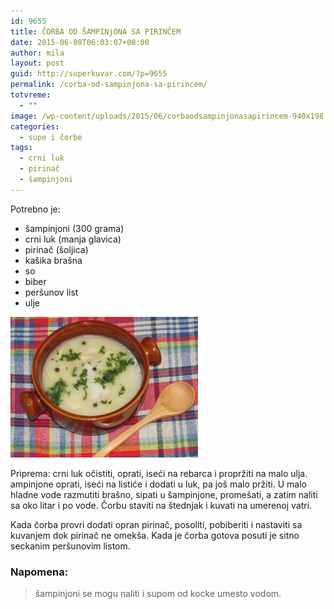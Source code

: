 ```yaml
---
id: 9655
title: ČORBA OD ŠAMPINjONA SA PIRINČEM
date: 2015-06-08T06:03:07+00:00
author: mila
layout: post
guid: http://superkuvar.com/?p=9655
permalink: /corba-od-sampinjona-sa-pirincem/
totvreme:
  - ""
image: /wp-content/uploads/2015/06/corbaodsampinjonasapirincem-940x198.jpg
categories:
  - supe i čorbe
tags:
  - crni luk
  - pirinač
  - šampinjoni
---
```

Potrebno je:  
* šampinjoni (300 grama)  
* crni luk (manja glavica)  
* pirinač (šoljica)  
* kašika brašna  
* so  
* biber  
* peršunov list  
* ulje

[<img class="alignnone size-medium wp-image-9656" src="/wp-content/uploads/2015/06/corbaodsampinjonasapirincem-300x225.jpg" alt="corbaodsampinjonasapirincem" width="300" height="225" />](/wp-content/uploads/2015/06/corbaodsampinjonasapirincem-e1433742982472.jpg)

Priprema: crni luk očistiti, oprati, iseći na rebarca i propržiti na malo ulja.  ampinjone oprati, iseći na listiće i dodati u luk, pa još malo pržiti. U malo hladne vode razmutiti brašno, sipati u šampinjone, promešati, a zatim naliti sa oko litar i po vode. Čorbu staviti na štednjak i kuvati na umerenoj vatri.

Kada čorba provri dodati opran pirinač, posoliti, pobiberiti i nastaviti sa kuvanjem dok pirinač ne omekša. Kada je čorba gotova posuti je sitno seckanim peršunovim listom.

### Napomena:
> šampinjoni se mogu naliti i supom od kocke umesto vodom.